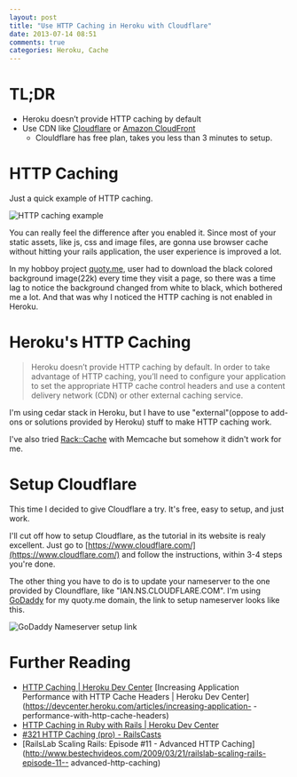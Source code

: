 ```yaml
---
layout: post
title: "Use HTTP Caching in Heroku with Cloudflare"
date: 2013-07-14 08:51
comments: true
categories: Heroku, Cache
---
```


# TL;DR

- Heroku doesn’t provide HTTP caching by default
- Use CDN like [Cloudflare](http://www.cloudflare.com/) or [Amazon CloudFront](http://aws.amazon.com/cloudfront/)
  - Clouldflare has free plan, takes you less than 3 minutes to setup.

# HTTP Caching

Just a quick example of HTTP caching.

![HTTP caching example](http://cdn.kinopyo.com/images/http_caching_example.jpg)

You can really feel the difference after you enabled it. Since most of your static assets, like js, css and image files, are gonna use browser cache without hitting your rails application, the user experience is improved a lot.

In my hobboy project [quoty.me](http://quoty.me), user had to download the black colored background image(22k) every time they visit a page, so there was a time lag to notice the background changed from white to black, which bothered me a lot. And that was why I noticed the HTTP caching is not enabled in Heroku.

# Heroku's HTTP Caching

> Heroku doesn’t provide HTTP caching by default. In order to take advantage of HTTP caching, you’ll need to configure your application to set the appropriate HTTP cache control headers and use a content delivery network (CDN) or other external caching service.

I'm using cedar stack in Heroku, but I have to use "external"(oppose to add-ons or solutions provided by Heroku) stuff to make HTTP caching work.

I've also tried [Rack::Cache](http://rtomayko.github.io/rack-cache/) with Memcache but somehow it didn't work for me.

# Setup Cloudflare

This time I decided to give Cloudflare a try. It's free, easy to setup, and just work.

I'll cut off how to setup Cloudflare, as the tutorial in its website is realy excellent. Just go to [https://www.cloudflare.com/](https://www.cloudflare.com/) and follow the instructions, within 3-4 steps you're done.

The other thing you have to do is to update your nameserver to the one provided by Cloundflare, like "IAN.NS.CLOUDFLARE.COM". I'm using [GoDaddy](http://www.godaddy.com/) for my quoty.me domain, the link to setup nameserver looks like this.

![GoDaddy Nameserver setup link](http://cdn.kinopyo.com/images/godaddy_nameserver.jpg)

# Further Reading
- [HTTP Caching | Heroku Dev Center](https://devcenter.heroku.com/articles/http-caching)
[Increasing Application Performance with HTTP Cache Headers | Heroku Dev Center](https://devcenter.heroku.com/articles/increasing-application- -performance-with-http-cache-headers)
- [HTTP Caching in Ruby with Rails | Heroku Dev Center](https://devcenter.heroku.com/articles/http-caching-ruby-rails)
- [#321 HTTP Caching (pro) - RailsCasts](http://railscasts.com/episodes/321-http-caching)
- [RailsLab Scaling Rails: Episode #11 - Advanced HTTP Caching](http://www.bestechvideos.com/2009/03/21/railslab-scaling-rails-episode-11-- advanced-http-caching)
